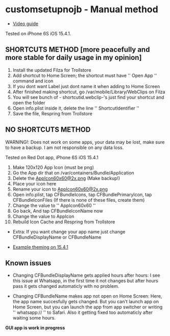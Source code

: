 # customsetupnojb - Manual method

- [Video guide](https://youtu.be/9ZZD_70wCiM)

Tested on iPhone 6S iOS 15.4.1. 

## SHORTCUTS METHOD [more peacefully and more stable for daily usage in my opinion]


1. Install the updated Filza for Trollstore
2. Add shortcut to Home Screen; the shortcut must have '' Open App '' command and icon
3. If you dont want Label just dont name it when adding to Home Screen
4. After finished making shortcut, go /var/mobile/Library/WebClips on Filza
5. You will see bunch of - shortcutid.webclip-'s just find your shortcut and open the folder
6. Open info.plist inside it, delete the line '' ShortcutIdentifier ''
7. Save the file, Respring from Trollstore





## NO SHORTCUTS METHOD

WARNING!: Does not work on some apps, your data may be lost, make sure to have a backup. I am not responsible on any data loss.



Tested on Red Dot app, iPhone 6S iOS 15.4.1



1. Make 120x120 App Icon (must be png)
2. Go the App dir that on /var/containers/Bundle/Application
3. Delete the AppIcon60x60@2x.png (Make backup!)
4. Place your icon here
5. Rename your icon to AppIcon60x60@2x.png
6. Open info.plist, tap CFBundleIcons, tap CFBundlePrimaryIcon, tap CFBundleIconFiles (If there is none of these files, create them)
7. Change the value to '' AppIcon60x60 ''
8. Go back, And tap CFBundleIconName now
9. Change the value to AppIcon
10. Rebuild Icon Cache and Respring from Trollstore

- Extra: If you want change your app name just change CFBundleDisplayName or CFBundleName

- [Example theming on 15.4.1](https://resimyukle.io/r/MhVrLaSksX)

## Known issues ##

- Changing CFBundleDisplayName gets applied hours after hours: I see this issue at Whatsapp, in the first time it not changes but after hours pass it gets changed automaticly with no problem.

- Changing CFBundleName makes app not open on Home Screen: Here, the app name succesfully gets changed. But you can't launch app on Home Screen, but you can launch the app from app switcher or writing '' whatsapp:// '' to Safari. Also it getting fixed too automaticly after waiting some hours.

**GUI app is work in progress**
